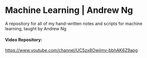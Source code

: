 # Machine Learning | Andrew Ng
A repository for all of my hand-written notes and scripts for machine learning, taught by Andrew Ng

#### Video Repository:
https://www.youtube.com/channel/UC5zx8Owijmv-bbhAK6Z9apg
